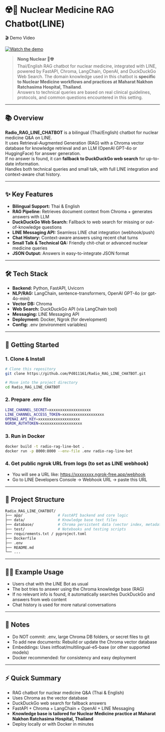 # ☢️🤖 Nuclear Medicine RAG Chatbot(LINE)

🎬 Demo Video

[![Watch the demo](https://img.youtube.com/vi/86ZSeTXFCJk/hqdefault.jpg)](https://youtu.be/86ZSeTXFCJk)

> **Nong Nuclear 🤖☢️**  
> Thai/English RAG chatbot for nuclear medicine, integrated with LINE, powered by FastAPI, Chroma, LangChain, OpenAI, and DuckDuckGo Web Search.
> The domain knowledge used in this chatbot is **specific to Nuclear Medicine workflows and practices at Maharat Nakhon Ratchasima Hospital, Thailand**.  
> Answers to technical queries are based on real clinical guidelines, protocols, and common questions encountered in this setting.

---

## 📚 Overview

**Radio_RAG_LINE_CHATBOT** is a bilingual (Thai/English) chatbot for nuclear medicine Q&A on LINE.  
It uses Retrieval-Augmented Generation (RAG) with a Chroma vector database for knowledge retrieval and an LLM (OpenAI GPT-4o or HuggingFace) for answer generation.  
If no answer is found, it can **fallback to DuckDuckGo web search** for up-to-date information.  
Handles both technical queries and small talk, with full LINE integration and context-aware chat history.

---

## ✨ Key Features

- **Bilingual Support:** Thai & English
- **RAG Pipeline:** Retrieves document context from Chroma + generates answers with LLM
- **DuckDuckGo Web Search:** Fallback to web search for missing or out-of-knowledge questions
- **LINE Messaging API:** Seamless LINE chat integration (webhook/push)
- **Chat History:** Context-aware answers using recent chat turns
- **Small Talk & Technical QA:** Friendly chit-chat or advanced nuclear medicine queries
- **JSON Output:** Answers in easy-to-integrate JSON format

---

## 🛠️ Tech Stack

- **Backend:** Python, FastAPI, Uvicorn
- **NLP/RAG:** LangChain, sentence-transformers, OpenAI GPT-4o (or gpt-4o-mini)
- **Vector DB:** Chroma
- **Web Search:** DuckDuckGo API (via LangChain tool)
- **Messaging:** LINE Messaging API
- **Deployment:** Docker, Ngrok (for development)
- **Config:** .env (environment variables)

---

## 🚦 Getting Started

### 1. Clone & Install

```bash
# Clone this repository
git clone https://github.com/Pd011161/Radio_RAG_LINE_CHATBOT.git

# Move into the project directory
cd Radio_RAG_LINE_CHATBOT
```

### 2. Prepare .env file

```bash
LINE_CHANNEL_SECRET=xxxxxxxxxxxxxxxxxxx
LINE_CHANNEL_ACCESS_TOKEN=xxxxxxxxxxxxxxxxxxx
OPENAI_API_KEY=xxxxxxxxxxxxxxxxxxx
NGROK_AUTHTOKEN=xxxxxxxxxxxxxxxxxxx
```

### 3. Run in Docker

```bash
docker build -t radio-rag-line-bot .
docker run -p 8000:8000 --env-file .env radio-rag-line-bot
```

### 4. Get public ngrok URL from logs (to set as LINE webhook)

- You will see a URL like: https://xxxxxxxx.ngrok-free.app/webhook
- Go to LINE Developers Console → Webhook URL → paste this URL

---

## 🧩 Project Structure

```bash
Radio_RAG_LINE_CHATBOT/
├── app/                # FastAPI backend and core logic
├── data/               # Knowledge base text files
├── database/           # Chroma persistent data (vector index, metadata, etc.)
├── test/               # Notebooks and testing scripts
├── requirements.txt / pyproject.toml
├── Dockerfile
├── .env
├── README.md
└── ...
```

---

## 🧑‍💻 Example Usage

- Users chat with the LINE Bot as usual
- The bot tries to answer using the Chroma knowledge base (RAG)
- If no relevant info is found, it automatically searches DuckDuckGo and answers from web content
- Chat history is used for more natural conversations

---

## 📝 Notes

- Do NOT commit: .env, large Chroma DB folders, or secret files to git
- To add new documents: Rebuild or update the Chroma vector database
- Embeddings: Uses intfloat/multilingual-e5-base (or other supported models)
- Docker recommended: for consistency and easy deployment

---

## ⚡ Quick Summary

- RAG chatbot for nuclear medicine Q&A (Thai & English)
- Uses Chroma as the vector database
- DuckDuckGo web search for fallback answers
- FastAPI + Chroma + LangChain + OpenAI + LINE Messaging
- **Knowledge base is tailored for Nuclear Medicine practice at Maharat Nakhon Ratchasima Hospital, Thailand**
- Deploy locally or with Docker in minutes



